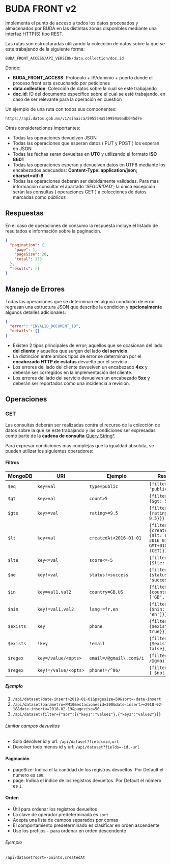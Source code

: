 # BUDA FRONT v2

Implementa el punto de acceso a todos los datos procesados y almacenados por BUDA en las distintas zonas disponibles mediante una interfaz HTTP(S) tipo REST.

Las rutas son estructuradas utilizando la colección de datos sobre la que se este trabajando de la siguiente forma:

```
BUDA_FRONT_ACCESS/API_VERSION/data.collection/doc.id
```

Donde:

- __BUDA_FRONT_ACCESS__: Protocolo + IP/dominio + puerto donde el proceso front esta escuchando por peticiones
- __data.collection__: Colección de datos sobre la cual se esté trabajando
- __doc.id__: ID del documento específico sobre el cual se esté trabajando, en caso de ser relevante para la operación en cuestión

Un ejemplo de una ruta con todos sus componentes:

```
https://api.datos.gob.mx/v1/sinaica/595554a559954a0adb045d7e
```

Otras consideraciones importantes:

- Todas las operaciones devuelven JSON
- Todas las operaciones que esperan datos ( PUT y POST ) los esperan en JSON
- Todas las fechas seran devueltas en __UTC__ y utilizando el formato __ISO 8601__
- Todas las operaciones esperan y devuelven datos en UTF8 mediante los encabezados adecuados: __Content-Type: application/json; charset=utf-8__
- Todas las operaciones deberán ser debidamente validadas. Para mas información consultar el apartado _'SEGURIDAD'_; la única excepción serán las consultas ( operaciones GET ) a colecciones de datos marcadas como _públicas_

## Respuestas

En el caso de operaciones de consumo la respuesta incluye el listado de resultados e información sobre la paginación.

```json
{
  "pagination": {
    "page": 1,
    "pageSize": 20,
    "total": 133
  },
  "results": []
}
```

## Manejo de Errores
Todas las operaciones que se determinan en alguna condición de error regresan una estructura JSON que describe la condición y __opcionalmente__ algunos detalles adicionales:

```json
{
  "error": "INVALID_DOCUMENT_ID",
  "details": {}
}
```

- Existen 2 tipos principales de error; aquellos que se ocasionan del lado __del cliente__ y aquellos que surgen del lado __del servicio__.
- La distinción entre ambos tipos de error se determinan por el __encabezado HTTP de estatus__ devuelto por el servicio
- Los errores del lado del cliente devuelven un encabezado __4xx__ y deberán ser corregidos en la implementación del cliente.
- Los errores del lado del servicio devuelven un encabezado __5xx__ y deberán ser reportados como una incidencia a revisión.

## Operaciones
### GET
Las consultas deberán ser realizadas contra el recurso de la colección de datos sobre la que se este trabajando y las condiciones ser expresadas como parte de la __cadena de consulta__ [Query String*](https://en.wikipedia.org/wiki/Query_string).

Para expresar condiciones mas complejas que la igualdad absoluta, se pueden utilizar los siguientes operadores:


#### Filtros

| MongoDB | URI | Ejemplo | Resultado |
| ------- | --- | ------- | ------ |
| `$eq` | `key=val` | `type=public` | `{filter: {type: 'public'}}` |
| `$gt` | `key>val` | `count>5` | `{filter: {count: {$gt: 5}}}` |
| `$gte` | `key>=val` | `rating>=9.5` | `{filter: {rating: {$gte: 9.5}}}` |
| `$lt` | `key<val` | `createdAt<2016-01-01` | `{filter: {createdAt: {$lt: Fri Jan 01 2016 01:00:00 GMT+0100 (CET)}}}` |
| `$lte` | `key<=val` | `score<=-5` | `{filter: {score: {$lte: -5}}}` |
| `$ne` | `key!=val` | `status!=success` | `{filter: {status: {$ne: 'success'}}}` |
| `$in` | `key=val1,val2` | `country=GB,US` | `{filter: {country: {$in: ['GB', 'US']}}}` |
| `$nin` | `key!=val1,val2` | `lang!=fr,en` | `{filter: {lang: {$nin: ['fr', 'en']}}}` |
| `$exists` | `key` | `phone` | `{filter: {phone: {$exists: true}}}` |
| `$exists` | `!key` | `!email` | `{filter: {email: {$exists: false}}}` |
| `$regex` | `key=/value/<opts>` | `email=/@gmail\.com$/i` | `{filter: {email: /@gmail.com$/i}}` |
| `$regex` | `key!=/value/<opts>` | `phone!=/^06/` | `{filter: {phone: { $not: /^06/}}}` |

##### Ejemplo
1. `/api/dataset?date-insert>2018-01-01&pagesize=50&sort=-date-insert`
2. `/api/dataset?parametro=PM10&estacionesid=300&date-insert>=2018-02-18&date-insert<=2018-02-19&pagezise=50`
3. `/api/dataset?filter={"$or":[{"key1":"value1"},{"key2":"value2"}]}`

###### Limitar campos devueltos
* Solo devolver id y url: `/api/dataset?fields=id,url`
* Devolver todo menos id y url: `/api/dataset?fields=-id,-url`

#### Paginación
- pageSize: Indica el la cantidad de los registros devueltos. Por Default el número es `100`.
- page: Indica el indice de los registros devueltos. Por Default el número es `1`.


#### Orden

- Útil para ordenar los registros devueltos
- La clave de operador predeterminada es `sort`
- Acepta una lista de campos separados por comas
- El comportamiento predeterminado es clasificar en orden ascendente
- Use los prefijos `-` para ordenar en orden descendente

###### Ejemplo
`/api/dataset?sort=-points,createdAt`
